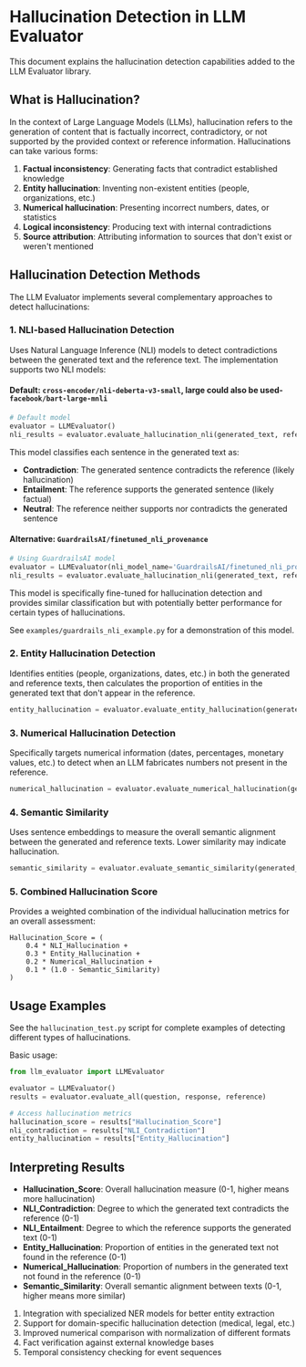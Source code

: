 # Hallucination Detection in LLM Evaluator

This document explains the hallucination detection capabilities added to the LLM Evaluator library.

## What is Hallucination?

In the context of Large Language Models (LLMs), hallucination refers to the generation of content that is factually incorrect, contradictory, or not supported by the provided context or reference information. Hallucinations can take various forms:

1. **Factual inconsistency**: Generating facts that contradict established knowledge
2. **Entity hallucination**: Inventing non-existent entities (people, organizations, etc.)
3. **Numerical hallucination**: Presenting incorrect numbers, dates, or statistics
4. **Logical inconsistency**: Producing text with internal contradictions
5. **Source attribution**: Attributing information to sources that don't exist or weren't mentioned

## Hallucination Detection Methods

The LLM Evaluator implements several complementary approaches to detect hallucinations:

### 1. NLI-based Hallucination Detection

Uses Natural Language Inference (NLI) models to detect contradictions between the generated text and the reference text. The implementation supports two NLI models:

#### Default: `cross-encoder/nli-deberta-v3-small`, large could also be used-  `facebook/bart-large-mnli`

```python
# Default model
evaluator = LLMEvaluator()
nli_results = evaluator.evaluate_hallucination_nli(generated_text, reference_text)
```

This model classifies each sentence in the generated text as:

- **Contradiction**: The generated sentence contradicts the reference (likely hallucination)
- **Entailment**: The reference supports the generated sentence (likely factual)
- **Neutral**: The reference neither supports nor contradicts the generated sentence

#### Alternative: `GuardrailsAI/finetuned_nli_provenance`

```python
# Using GuardrailsAI model
evaluator = LLMEvaluator(nli_model_name='GuardrailsAI/finetuned_nli_provenance')
nli_results = evaluator.evaluate_hallucination_nli(generated_text, reference_text)
```

This model is specifically fine-tuned for hallucination detection and provides similar classification but with potentially better performance for certain types of hallucinations.

See `examples/guardrails_nli_example.py` for a demonstration of this model.

### 2. Entity Hallucination Detection

Identifies entities (people, organizations, dates, etc.) in both the generated and reference texts, then calculates the proportion of entities in the generated text that don't appear in the reference.

```python
entity_hallucination = evaluator.evaluate_entity_hallucination(generated_text, reference_text)
```

### 3. Numerical Hallucination Detection

Specifically targets numerical information (dates, percentages, monetary values, etc.) to detect when an LLM fabricates numbers not present in the reference.

```python
numerical_hallucination = evaluator.evaluate_numerical_hallucination(generated_text, reference_text)
```

### 4. Semantic Similarity

Uses sentence embeddings to measure the overall semantic alignment between the generated and reference texts. Lower similarity may indicate hallucination.

```python
semantic_similarity = evaluator.evaluate_semantic_similarity(generated_text, reference_text)
```

### 5. Combined Hallucination Score

Provides a weighted combination of the individual hallucination metrics for an overall assessment:

```
Hallucination_Score = (
    0.4 * NLI_Hallucination + 
    0.3 * Entity_Hallucination + 
    0.2 * Numerical_Hallucination + 
    0.1 * (1.0 - Semantic_Similarity)
)
```

## Usage Examples

See the `hallucination_test.py` script for complete examples of detecting different types of hallucinations.

Basic usage:

```python
from llm_evaluator import LLMEvaluator

evaluator = LLMEvaluator()
results = evaluator.evaluate_all(question, response, reference)

# Access hallucination metrics
hallucination_score = results["Hallucination_Score"]
nli_contradiction = results["NLI_Contradiction"]
entity_hallucination = results["Entity_Hallucination"]
```

## Interpreting Results

- **Hallucination_Score**: Overall hallucination measure (0-1, higher means more hallucination)
- **NLI_Contradiction**: Degree to which the generated text contradicts the reference (0-1)
- **NLI_Entailment**: Degree to which the reference supports the generated text (0-1)
- **Entity_Hallucination**: Proportion of entities in the generated text not found in the reference (0-1)
- **Numerical_Hallucination**: Proportion of numbers in the generated text not found in the reference (0-1)
- **Semantic_Similarity**: Overall semantic alignment between texts (0-1, higher means more similar)



1. Integration with specialized NER models for better entity extraction
2. Support for domain-specific hallucination detection (medical, legal, etc.)
3. Improved numerical comparison with normalization of different formats
4. Fact verification against external knowledge bases
5. Temporal consistency checking for event sequences
